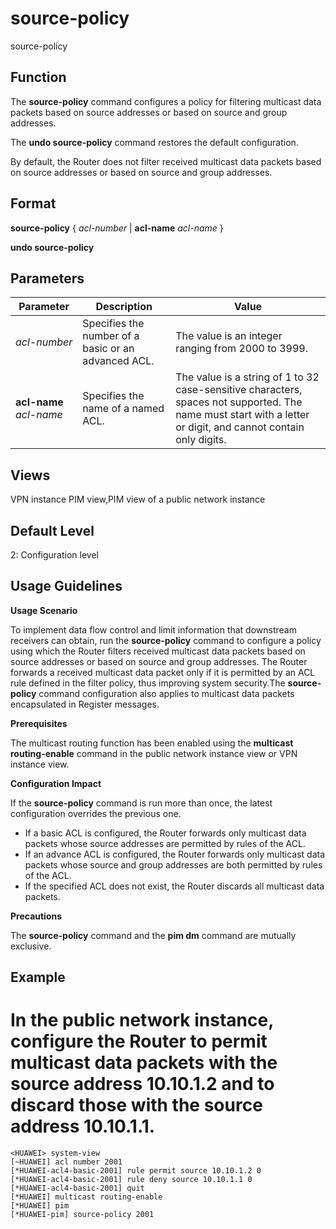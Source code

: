 source-policy
=============

source-policy

Function
--------



The **source-policy** command configures a policy for filtering multicast data packets based on source addresses or based on source and group addresses.

The **undo source-policy** command restores the default configuration.



By default, the Router does not filter received multicast data packets based on source addresses or based on source and group addresses.


Format
------

**source-policy** { *acl-number* | **acl-name** *acl-name* }

**undo source-policy**


Parameters
----------

| Parameter | Description | Value |
| --- | --- | --- |
| *acl-number* | Specifies the number of a basic or an advanced ACL. | The value is an integer ranging from 2000 to 3999. |
| **acl-name** *acl-name* | Specifies the name of a named ACL. | The value is a string of 1 to 32 case-sensitive characters, spaces not supported. The name must start with a letter or digit, and cannot contain only digits. |



Views
-----

VPN instance PIM view,PIM view of a public network instance


Default Level
-------------

2: Configuration level


Usage Guidelines
----------------

**Usage Scenario**

To implement data flow control and limit information that downstream receivers can obtain, run the **source-policy** command to configure a policy using which the Router filters received multicast data packets based on source addresses or based on source and group addresses. The Router forwards a received multicast data packet only if it is permitted by an ACL rule defined in the filter policy, thus improving system security.The **source-policy** command configuration also applies to multicast data packets encapsulated in Register messages.

**Prerequisites**

The multicast routing function has been enabled using the **multicast routing-enable** command in the public network instance view or VPN instance view.

**Configuration Impact**

If the **source-policy** command is run more than once, the latest configuration overrides the previous one.

* If a basic ACL is configured, the Router forwards only multicast data packets whose source addresses are permitted by rules of the ACL.
* If an advance ACL is configured, the Router forwards only multicast data packets whose source and group addresses are both permitted by rules of the ACL.
* If the specified ACL does not exist, the Router discards all multicast data packets.

**Precautions**

The **source-policy** command and the **pim dm** command are mutually exclusive.


Example
-------

# In the public network instance, configure the Router to permit multicast data packets with the source address 10.10.1.2 and to discard those with the source address 10.10.1.1.
```
<HUAWEI> system-view
[~HUAWEI] acl number 2001
[*HUAWEI-acl4-basic-2001] rule permit source 10.10.1.2 0
[*HUAWEI-acl4-basic-2001] rule deny source 10.10.1.1 0
[*HUAWEI-acl4-basic-2001] quit
[*HUAWEI] multicast routing-enable
[*HUAWEI] pim
[*HUAWEI-pim] source-policy 2001

```